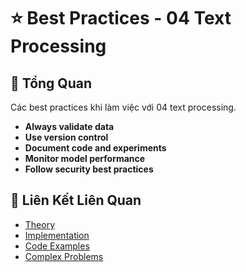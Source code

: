# ⭐ Best Practices - 04 Text Processing

## 🎯 Tổng Quan

Các best practices khi làm việc với 04 text processing.

- **Always validate data**
- **Use version control**
- **Document code and experiments**
- **Monitor model performance**
- **Follow security best practices**

## 🔗 Liên Kết Liên Quan

- [Theory](./THEORY_04_text_processing.md)
- [Implementation](./IMPLEMENTATION_04_text_processing.md)
- [Code Examples](./CODE_EXAMPLES_04_text_processing.md)
- [Complex Problems](./COMPLEX_PROBLEMS.md)
